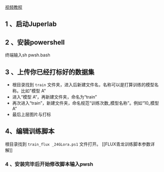 [视频教程](https://www.bilibili.com/video/BV1HVHCezEZr/?spm_id_from=333.337.search-card.all.click&vd_source=81223299ca5d449a34daaab3e1102d1d)

## 1 、启动Juperlab

## 2 、安装powershell
终端输入sh pwsh.bash

## 3 、上传你已经打标好的数据集
- 根目录找到 `train` 文件夹，进入后新建文件名，名称可以是打算训练的模型名称。比如"模型 A"
- 进入“模型 A”，再新建文件夹，命名为“train”
- 再次进入“train”，新建文件夹，命名规范“训练次数_模型名称”。例如“10_模型 A”
- 最后上层图片与打标
## 4、编辑训练脚本
根目录找到 `train_flux _24GLora.ps1` 文件打开。
[[FLUX青龙训练脚本参数详解]]
### 4 、安装完毕后开始修改脚本输入pwsh
